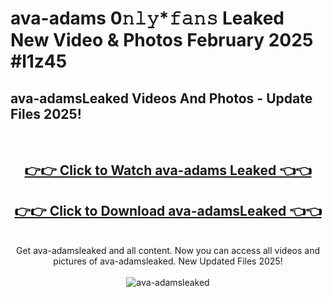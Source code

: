 # ava-adams 0𝚗𝚕𝚢*𝚏𝚊𝚗𝚜 Leaked New Video & Photos February 2025 #l1z45

<h2>ava-adamsLeaked Videos And Photos - Update Files 2025!</h2>
<br>
<div align="center">
<h2><a href="https://mediaupload.pro?title=ava-adams&ref=11F" rel="nofollow">👉👉 Click to Watch ava-adams Leaked 👈👈</a></h2>
<h2><a href="https://mediaupload.pro?title=ava-adams&ref=11F" rel="nofollow">👉👉 Click to Download ava-adamsLeaked 👈👈</a></h2>
<br>
Get ava-adamsleaked and all content. Now you can access all videos and pictures of ava-adamsleaked. New Updated Files 2025!
<br>
<br>
<a href="https://mediaupload.pro?title=ava-adams&ref=11F" rel="nofollow" data-target="animated-image.originalLink"><img src="https://i.ibb.co/Gkj2r4b/banner.png" alt="ava-adamsleaked" style="max-width: 100%; display: inline-block;" data-target="animated-image.originalImage"></a>
</div>
<br>

